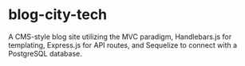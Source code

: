 # blog-city-tech
A CMS-style blog site utilizing the MVC paradigm, Handlebars.js for templating, Express.js for API routes, and Sequelize to connect with a PostgreSQL database.
